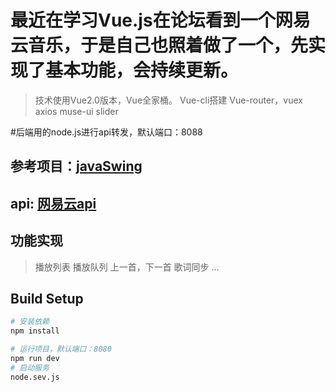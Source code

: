 # 最近在学习Vue.js在论坛看到一个网易云音乐，于是自己也照着做了一个，先实现了基本功能，会持续更新。

> 技术使用Vue2.0版本，Vue全家桶。
> Vue-cli搭建
> Vue-router，vuex
> axios
> muse-ui slider

#后端用的node.js进行api转发，默认端口：8088

## 参考项目：[javaSwing](https://github.com/javaSwing/NeteaseCloudWebApp)
## api: [网易云api](https://api.imjad.cn/cloudmusic/index.html)
## 功能实现
> 播放列表
> 播放队列
> 上一首，下一首
> 歌词同步
> ...

## Build Setup

``` bash
# 安装依赖
npm install

# 运行项目，默认端口：8080
npm run dev
# 启动服务
node.sev.js
